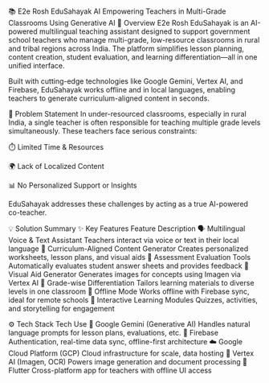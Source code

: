 📚 E2e Rosh EduSahayak AI
Empowering Teachers in Multi-Grade Classrooms Using Generative AI
🌟 Overview
E2e Rosh EduSahayak is an AI-powered multilingual teaching assistant designed to support government school teachers who manage multi-grade, low-resource classrooms in rural and tribal regions across India. The platform simplifies lesson planning, content creation, student evaluation, and learning differentiation—all in one unified interface.

Built with cutting-edge technologies like Google Gemini, Vertex AI, and Firebase, EduSahayak works offline and in local languages, enabling teachers to generate curriculum-aligned content in seconds.

🧠 Problem Statement
In under-resourced classrooms, especially in rural India, a single teacher is often responsible for teaching multiple grade levels simultaneously. These teachers face serious constraints:

⏱️ Limited Time & Resources

🌍 Lack of Localized Content

📊 No Personalized Support or Insights

EduSahayak addresses these challenges by acting as a true AI-powered co-teacher.

💡 Solution Summary
✨ Key Features
Feature	Description
🗣️ Multilingual Voice & Text Assistant	Teachers interact via voice or text in their local language
🧾 Curriculum-Aligned Content Generator	Creates personalized worksheets, lesson plans, and visual aids
🎯 Assessment Evaluation Tools	Automatically evaluates student answer sheets and provides feedback
🎨 Visual Aid Generator	Generates images for concepts using Imagen via Vertex AI
🧒 Grade-wise Differentiation	Tailors learning materials to diverse levels in one classroom
📴 Offline Mode	Works offline with Firebase sync, ideal for remote schools
🧪 Interactive Learning Modules	Quizzes, activities, and storytelling for engagement

⚙️ Tech Stack
Tech	Use
🧠 Google Gemini (Generative AI)	Handles natural language prompts for lesson plans, evaluations, etc.
🧰 Firebase	Authentication, real-time data sync, offline-first architecture
☁️ Google Cloud Platform (GCP)	Cloud infrastructure for scale, data hosting
🧾 Vertex AI (Imagen, OCR)	Powers image generation and document processing
📱 Flutter	Cross-platform app for teachers with offline UI access

